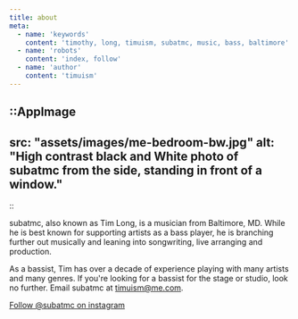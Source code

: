 ```yaml
---
title: about
meta:
  - name: 'keywords'
    content: 'timothy, long, timuism, subatmc, music, bass, baltimore'
  - name: 'robots'
    content: 'index, follow'
  - name: 'author'
    content: 'timuism'
---
```


::AppImage
---
src: "assets/images/me-bedroom-bw.jpg"
alt: "High contrast black and White photo of subatmc from the side, standing in front of a window."
---
::

subatmc, also known as Tim Long, is a musician from Baltimore, MD. While he is best known for supporting artists as a bass player, he is branching further out musically and leaning into songwriting, live arranging and production.

As a bassist, Tim has over a decade of experience playing with many artists and many genres. If you're looking for a bassist for the stage or studio, look no further. Email subatmc at [timuism@me.com](mailto:timuism@me.com).

[Follow @subatmc on instagram](https://instagram.com/subatmc)


